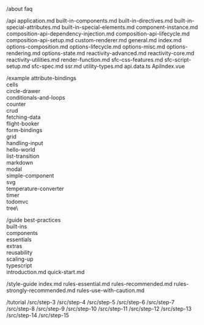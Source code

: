 /about
faq

/api
application.md
built-in-components.md
built-in-directives.md
built-in-special-attributes.md
built-in-special-elements.md
component-instance.md
composition-api-dependency-injection.md
composition-api-lifecycle.md
composition-api-setup.md
custom-renderer.md
general.md
index.md
options-composition.md
options-lifecycle.md
options-misc.md
options-rendering.md
options-state.md
reactivity-advanced.md
reactivity-core.md
reactivity-utilities.md
render-function.md
sfc-css-features.md
sfc-script-setup.md
sfc-spec.md
ssr.md
utility-types.md
api.data.ts
ApiIndex.vue

/example
attribute-bindings\
cells\
circle-drawer\
conditionals-and-loops\
counter\
crud\
fetching-data\
flight-booker\
form-bindings\
grid\
handling-input\
hello-world\
list-transition\
markdown\
modal\
simple-component\
svg\
temperature-converter\
timer\
todomvc\
tree\

/guide
best-practices\
built-ins\
components\
essentials\
extras\
reusability\
scaling-up\
typescript\
introduction.md
quick-start.md

/style-guide
index.md
rules-essential.md
rules-recommended.md
rules-strongly-recommended.md
rules-use-with-caution.md

/tutorial
/src/step-3
/src/step-4
/src/step-5
/src/step-6
/src/step-7
/src/step-8
/src/step-9
/src/step-10
/src/step-11
/src/step-12
/src/step-13
/src/step-14
/src/step-15